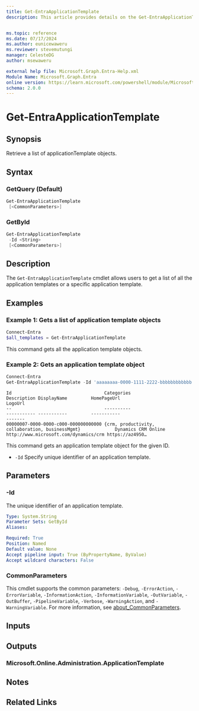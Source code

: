 ```yaml
---
title: Get-EntraApplicationTemplate
description: This article provides details on the Get-EntraApplicationTemplate command.


ms.topic: reference
ms.date: 07/17/2024
ms.author: eunicewaweru
ms.reviewer: stevemutungi
manager: CelesteDG
author: msewaweru

external help file: Microsoft.Graph.Entra-Help.xml
Module Name: Microsoft.Graph.Entra
online version: https://learn.microsoft.com/powershell/module/Microsoft.Graph.Entra/Get-EntraApplicationTemplate
schema: 2.0.0
---
```


# Get-EntraApplicationTemplate

## Synopsis

Retrieve a list of applicationTemplate objects.

## Syntax

### GetQuery (Default)

```powershell
Get-EntraApplicationTemplate 
 [<CommonParameters>]
```

### GetById

```powershell
Get-EntraApplicationTemplate 
 -Id <String> 
 [<CommonParameters>]
```

## Description

The `Get-EntraApplicationTemplate` cmdlet allows users to get a list of all the application templates or a specific application template.

## Examples

### Example 1: Gets a list of application template objects

```powershell
Connect-Entra
$all_templates = Get-EntraApplicationTemplate
```

This command gets all the application template objects.

### Example 2: Gets an application template object

```powershell
Connect-Entra
Get-EntraApplicationTemplate -Id 'aaaaaaaa-0000-1111-2222-bbbbbbbbbbbb'
```

```Output
Id                                   Categories                                       Description DisplayName         HomePageUrl                           LogoUrl
--                                   ----------                                       ----------- -----------         -----------                           -------
00000007-0000-0000-c000-000000000000 {crm, productivity, collaboration, businessMgmt}             Dynamics CRM Online http://www.microsoft.com/dynamics/crm https://az4950…
```

This command gets an application template object for the given ID.

- `-Id` Specify unique identifier of an application template.

## Parameters

### -Id

The unique identifier of an application template.

```yaml
Type: System.String
Parameter Sets: GetById
Aliases:

Required: True
Position: Named
Default value: None
Accept pipeline input: True (ByPropertyName, ByValue)
Accept wildcard characters: False
```

### CommonParameters

This cmdlet supports the common parameters: `-Debug`, `-ErrorAction`, `-ErrorVariable`, `-InformationAction`, `-InformationVariable`, `-OutVariable`, `-OutBuffer`, `-PipelineVariable`, `-Verbose`, `-WarningAction`, and `-WarningVariable`. For more information, see [about_CommonParameters](https://go.microsoft.com/fwlink/?LinkID=113216).

## Inputs

## Outputs

### Microsoft.Online.Administration.ApplicationTemplate

## Notes

## Related Links
